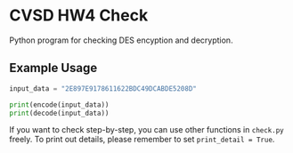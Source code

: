 # CVSD HW4 Check
Python program for checking DES encyption and decryption.

## Example Usage
```python
input_data = "2E897E9178611622BDC49DCABDE5208D"

print(encode(input_data))
print(decode(input_data))
```

If you want to check step-by-step, you can use other functions in `check.py` freely. To print out details, please remember to set `print_detail = True`.
